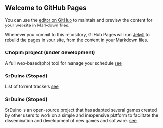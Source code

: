 ## Welcome to GitHub Pages

You can use the [editor on GitHub](https://github.com/gsrbr/gsrbr.github.io/edit/master/index.md) to maintain and preview the content for your website in Markdown files.

Whenever you commit to this repository, GitHub Pages will run [Jekyll](https://jekyllrb.com/) to rebuild the pages in your site, from the content in your Markdown files.

### Chopim project (under development)

A full web-based(php) tool for manage your schedule [see](https://github.com/gsrbr/Chopim)

### SrDuino (Stoped)

List of torrent trackers [see](https://github.com/gsrbr/torrentTracker)

### SrDuino (Stoped)

SrDuino is an open-source project that has adapted several games created by other users to work on a simple and inexpensive platform to facilitate the dissemination and development of new games and software. [see](https://github.com/gsrbr/SrDuino)
